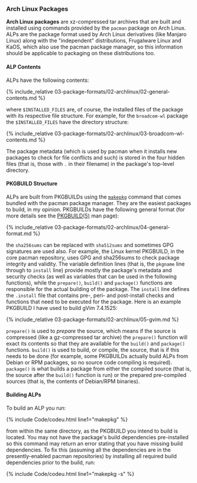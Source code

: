 ### Arch Linux Packages
**Arch Linux packages** are xz-compressed tar archives that are built and installed using commands provided by the `pacman` package on Arch Linux. ALPs are the package format used by Arch Linux derivatives (like Manjaro Linux) along with the "independent" distributions, Frugalware Linux and KaOS, which also use the pacman package manager, so this information should be applicable to packaging on these distributions too.

#### ALP Contents
ALPs have the following contents:

{% include_relative 03-package-formats/02-archlinux/02-general-contents.md %}

where `$INSTALLED_FILES` are, of course, the installed files of the package with its respective file structure. For example, for the `broadcom-wl` package the `$INSTALLED_FILES` have the directory structure:

{% include_relative 03-package-formats/02-archlinux/03-broadcom-wl-contents.md %}

The package metadata (which is used by pacman when it installs new packages to check for file conflicts and such) is stored in the four hidden files (that is, those with `.` in their filename) in the package's top-level directory.

#### PKGBUILD Structure
ALPs are built from PKGBUILDs using the [`makepkg`](/man/makepkg.8.html) command that comes bundled with the pacman package manager. They are the easiest packages to build, in my opinion. PKGBUILDs have the following general format (for more details see the [PKGBUILD(5)](/man/PKGBUILD.5.html) man page):

{% include_relative 03-package-formats/02-archlinux/04-general-format.md %}

the `sha256sums` can be replaced with `sha512sums` and sometimes GPG signatures are used also. For example, the Linux kernel PKGBUILD, in the core pacman repository, uses GPG and sha256sums to check package integrity and validity. The variable definition lines (that is, the `pkgname` line through to `install` line) provide mostly the package's metadata and security checks (as well as variables that can be used in the following functions), while the `prepare()`, `build()` and `package()` functions are responsible for the actual building of the package. The `install` line defines the `.install` file that contains pre-, peri- and post-install checks and functions that need to be executed for the package. Here is an example PKGBUILD I have used to build gVim 7.4.1525:

{% include_relative 03-package-formats/02-archlinux/05-gvim.md %}

`prepare()` is used to *prepare* the source, which means if the source is compressed (like a gz-compressed tar archive) the `prepare()` function will exact its contents so that they are available for the `build()` and `package()` functions. `build()` is used to build, or compile, the source, that is if this needs to be done (for example, some PKGBUILDs actually build ALPs from Debian or RPM packages, so no source code compiling is required). `package()` is what builds a package from either the compiled source (that is, the source after the `build()` function is run) or the prepared pre-compiled sources (that is, the contents of Debian/RPM binaries).

#### Building ALPs
To build an ALP you run:

{% include Code/codeu.html line1="makepkg" %}

from within the same directory, as the PKGBUILD you intend to build is located. You may not have the package's build dependencies pre-installed so this command may return an error stating that you have missing build dependencies. To fix this (assuming all the dependencies are in the presently-enabled pacman repositories) by installing all required build dependencies prior to the build, run:

{% include Code/codeu.html line1="makepkg -s" %}
